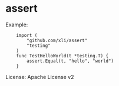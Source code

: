 assert
================

Example:

        import (
        	"github.com/xli/assert"
        	"testing"
        )
        func TestHelloWorld(t *testing.T) {
        	assert.Equal(t, "hello", "world")
        }

License: Apache License v2